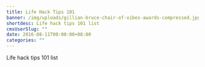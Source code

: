 ```yaml
---
title: Life Hack Tips 101
banner: /img/uploads/gillian-bruce-chair-of-vibes-awards-compressed.jpg
shortdesc: Life hack tips 101 list
cmsUserSlug: ""
date: 2016-08-11T00:00:00+08:00
categories: ""
---
```


Life hack tips 101 list